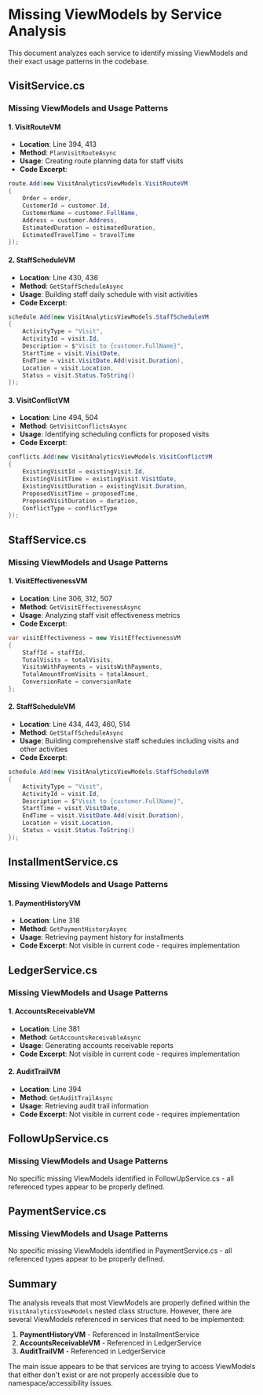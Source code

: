 # Missing ViewModels by Service Analysis

This document analyzes each service to identify missing ViewModels and their exact usage patterns in the codebase.

## VisitService.cs

### Missing ViewModels and Usage Patterns

#### 1. VisitRouteVM
- **Location**: Line 394, 413
- **Method**: `PlanVisitRouteAsync`
- **Usage**: Creating route planning data for staff visits
- **Code Excerpt**:
```csharp
route.Add(new VisitAnalyticsViewModels.VisitRouteVM
{
    Order = order,
    CustomerId = customer.Id,
    CustomerName = customer.FullName,
    Address = customer.Address,
    EstimatedDuration = estimatedDuration,
    EstimatedTravelTime = travelTime
});
```

#### 2. StaffScheduleVM
- **Location**: Line 430, 436
- **Method**: `GetStaffScheduleAsync`
- **Usage**: Building staff daily schedule with visit activities
- **Code Excerpt**:
```csharp
schedule.Add(new VisitAnalyticsViewModels.StaffScheduleVM
{
    ActivityType = "Visit",
    ActivityId = visit.Id,
    Description = $"Visit to {customer.FullName}",
    StartTime = visit.VisitDate,
    EndTime = visit.VisitDate.Add(visit.Duration),
    Location = visit.Location,
    Status = visit.Status.ToString()
});
```

#### 3. VisitConflictVM
- **Location**: Line 494, 504
- **Method**: `GetVisitConflictsAsync`
- **Usage**: Identifying scheduling conflicts for proposed visits
- **Code Excerpt**:
```csharp
conflicts.Add(new VisitAnalyticsViewModels.VisitConflictVM
{
    ExistingVisitId = existingVisit.Id,
    ExistingVisitTime = existingVisit.VisitDate,
    ExistingVisitDuration = existingVisit.Duration,
    ProposedVisitTime = proposedTime,
    ProposedVisitDuration = duration,
    ConflictType = conflictType
});
```

## StaffService.cs

### Missing ViewModels and Usage Patterns

#### 1. VisitEffectivenessVM
- **Location**: Line 306, 312, 507
- **Method**: `GetVisitEffectivenessAsync`
- **Usage**: Analyzing staff visit effectiveness metrics
- **Code Excerpt**:
```csharp
var visitEffectiveness = new VisitEffectivenessVM
{
    StaffId = staffId,
    TotalVisits = totalVisits,
    VisitsWithPayments = visitsWithPayments,
    TotalAmountFromVisits = totalAmount,
    ConversionRate = conversionRate
};
```

#### 2. StaffScheduleVM
- **Location**: Line 434, 443, 460, 514
- **Method**: `GetStaffScheduleAsync`
- **Usage**: Building comprehensive staff schedules including visits and other activities
- **Code Excerpt**:
```csharp
schedule.Add(new VisitAnalyticsViewModels.StaffScheduleVM
{
    ActivityType = "Visit",
    ActivityId = visit.Id,
    Description = $"Visit to {customer.FullName}",
    StartTime = visit.VisitDate,
    EndTime = visit.VisitDate.Add(visit.Duration),
    Location = visit.Location,
    Status = visit.Status.ToString()
});
```

## InstallmentService.cs

### Missing ViewModels and Usage Patterns

#### 1. PaymentHistoryVM
- **Location**: Line 318
- **Method**: `GetPaymentHistoryAsync`
- **Usage**: Retrieving payment history for installments
- **Code Excerpt**: Not visible in current code - requires implementation

## LedgerService.cs

### Missing ViewModels and Usage Patterns

#### 1. AccountsReceivableVM
- **Location**: Line 381
- **Method**: `GetAccountsReceivableAsync`
- **Usage**: Generating accounts receivable reports
- **Code Excerpt**: Not visible in current code - requires implementation

#### 2. AuditTrailVM
- **Location**: Line 394
- **Method**: `GetAuditTrailAsync`
- **Usage**: Retrieving audit trail information
- **Code Excerpt**: Not visible in current code - requires implementation

## FollowUpService.cs

### Missing ViewModels and Usage Patterns

No specific missing ViewModels identified in FollowUpService.cs - all referenced types appear to be properly defined.

## PaymentService.cs

### Missing ViewModels and Usage Patterns

No specific missing ViewModels identified in PaymentService.cs - all referenced types appear to be properly defined.

## Summary

The analysis reveals that most ViewModels are properly defined within the `VisitAnalyticsViewModels` nested class structure. However, there are several ViewModels referenced in services that need to be implemented:

1. **PaymentHistoryVM** - Referenced in InstallmentService
2. **AccountsReceivableVM** - Referenced in LedgerService  
3. **AuditTrailVM** - Referenced in LedgerService

The main issue appears to be that services are trying to access ViewModels that either don't exist or are not properly accessible due to namespace/accessibility issues. 